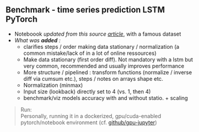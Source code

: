 ## Benchmark - time series prediction LSTM PyTorch
 


- Noteboook *updated from this source [article](https://machinelearningmastery.com/lstm-for-time-series-prediction-in-pytorch/)*, with a famous dataset  
- *What was **added** :*  
    - clarifies steps / order making data stationary / normalization (a common mistake/lack of in a lot of online ressources)
    - Make data stationary (first order diff). Not mandatory with a lstm but very common, recommended and usually improves performance
    - More structure / pipelined : transform functions (normalize / inverse diff via cumsum etc.), steps / notes on arrays shape etc.   
    - Normalization (minmax)
    - Input size (lookback) directly set to 4 (vs. 1, then 4)
    - benchmark/viz models accuracy with and without statio. + scaling

> Run:    
> Personally, running it in a dockerized, gpu/cuda-enabled pytorch/notebook environment (cf. [github/gpu-jupyter](https://github.com/iot-salzburg/gpu-jupyter))  